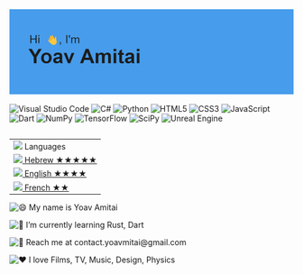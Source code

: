 <picture>
  <img src="https://github.com/yoavamitai/yoavamitai/blob/main/header.png" />
  </picture>
  
![Visual Studio Code](https://img.shields.io/badge/Visual%20Studio%20Code-0078d7.svg?style=for-the-badge&logo=visual-studio-code&logoColor=white)
![C#](https://img.shields.io/badge/c%23-%23239120.svg?style=for-the-badge&logo=c-sharp&logoColor=white)
![Python](https://img.shields.io/badge/python-3670A0?style=for-the-badge&logo=python&logoColor=ffdd54)
![HTML5](https://img.shields.io/badge/html5-%23E34F26.svg?style=for-the-badge&logo=html5&logoColor=white)
![CSS3](https://img.shields.io/badge/css3-%231572B6.svg?style=for-the-badge&logo=css3&logoColor=white)
![JavaScript](https://img.shields.io/badge/javascript-%23323330.svg?style=for-the-badge&logo=javascript&logoColor=%23F7DF1E)
![Dart](https://img.shields.io/badge/dart-%230175C2.svg?style=for-the-badge&logo=dart&logoColor=white)
![NumPy](https://img.shields.io/badge/numpy-%23013243.svg?style=for-the-badge&logo=numpy&logoColor=white)
![TensorFlow](https://img.shields.io/badge/TensorFlow-%23FF6F00.svg?style=for-the-badge&logo=TensorFlow&logoColor=white)
![SciPy](https://img.shields.io/badge/SciPy-%230C55A5.svg?style=for-the-badge&logo=scipy&logoColor=%white)
![Unreal Engine](https://img.shields.io/badge/unrealengine-%23313131.svg?style=for-the-badge&logo=unrealengine&logoColor=white)

<table align="right">
    <tr><td><img src="https://github.com/milaan9/milaan9/blob/main/3898082.svg" width="25"> Languages</a></td></tr>
    <tr><td><a href="README.md"><img src="https://em-content.zobj.net/thumbs/160/apple/325/flag-israel_1f1ee-1f1f1.png" height="20"> Hebrew ★★★★★</a></td></tr>
    <tr><td><a href="README.md"><img src="https://em-content.zobj.net/thumbs/160/apple/325/flag-united-states_1f1fa-1f1f8.png" height="20"> English ★★★★</a></td>
    <tr><td><a href="README.md"><img src="https://em-content.zobj.net/thumbs/160/apple/325/flag-france_1f1eb-1f1f7.png" height="20"> French ★★</a></td>
</tr>
</table>
<div align="left">
<p float='left'>
  <img src="https://fonts.gstatic.com/s/e/notoemoji/latest/1f604/512.gif" alt="😄" width="32" height="32">
  My name is Yoav Amitai
 </p>
<p float="left">
  <img src="https://fonts.gstatic.com/s/e/notoemoji/latest/1f331/512.gif" alt="🌱" width="32" height="32"/>
  I’m currently learning Rust, Dart
</p>

<p float="left">
  <img src="https://fonts.gstatic.com/s/e/notoemoji/latest/1f4ab/512.gif" alt="💫" width="32" height="32">
  Reach me at contact.yoavmitai@gmail.com
  </p>
 
<p float="left">
  <img src="https://fonts.gstatic.com/s/e/notoemoji/latest/2764_fe0f/512.gif" alt="❤" width="32" height="32">
  I love Films, TV, Music, Design, Physics
</p>
</div>

